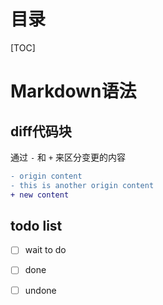 # 目录

[TOC]

# Markdown语法

## diff代码块

通过 `-` 和 `+` 来区分变更的内容

```diff
- origin content
- this is another origin content
+ new content
```



## todo list

- [ ] wait to do 

- [ ] done
- [ ] undone


